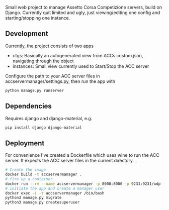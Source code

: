 Small web project to manage Assetto Corsa Competizione servers, build on Django.
Currently quit limited and ugly, just viewing/editing one config and starting/stopping one instance.


## Development
Currently, the project consists of two apps
* cfgs: Basically an autogenerated view from ACCs custom.json, navigating through the object
* instances: Small view currently used to Start/Stop the ACC server 

Configure the path to your ACC server files in accservermanager/settings.py, then run the app with
```bash
python manage.py runserver
```

## Dependencies
Requires django and django-material, e.g.
```bash
pip install django django-material
```

## Deployment
For convenience I've created a Dockerfile which uses wine to run the ACC server.
It expects the ACC server files in the current directory.

```bash
# Create the image
docker build -t accservermanager .
# fire up a container
docker run --rm --name accservermanager -p 8000:8000 -p 9231:9231/udp -p 9232:9232/tcp -it accservermanager
# initiate the app and create a manager user
docker exec -i -t accservermanager /bin/bash
python3 manage.py migrate
python3 manage.py createsuperuser
```

